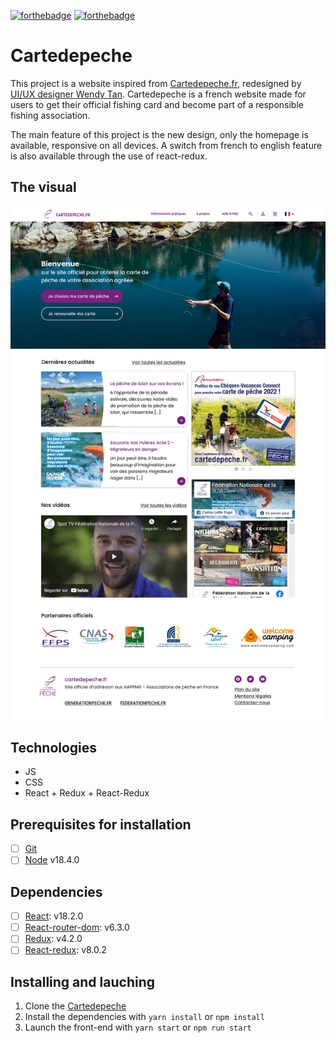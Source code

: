 [![forthebadge](https://forthebadge.com/images/badges/made-with-javascript.svg)](https://forthebadge.com) [![forthebadge](https://forthebadge.com/images/badges/uses-css.svg)](https://forthebadge.com)

# Cartedepeche

This project is a website inspired from [Cartedepeche.fr](https://www.cartedepeche.fr), redesigned by [UI/UX designer Wendy Tan](https://www.behance.net/wendytan7). Cartedepeche is a french website made for users to get their official fishing card and become part of a responsible fishing association.

The main feature of this project is the new design, only the homepage is available, responsive on all devices. A switch from french to english feature is also available through the use of react-redux.

## The visual

![Visual made by Wendy Tan](https://raw.githubusercontent.com/Mimi1706/Cartedepeche-Website/main/Maquette.jpg)

## Technologies

- JS
- CSS
- React + Redux + React-Redux

## Prerequisites for installation

- [ ] [Git](https://git-scm.com)
- [ ] [Node](https://nodejs.org/en/) v18.4.0

## Dependencies

- [ ] [React](https://reactjs.org): v18.2.0
- [ ] [React-router-dom](https://reactrouter.com/web/guides/quick-start): v6.3.0
- [ ] [Redux](https://redux.js.org): v4.2.0
- [ ] [React-redux](https://react-redux.js.org): v8.0.2

## Installing and lauching

1. Clone the [Cartedepeche](https://github.com/Mimi1706/Cartedepeche-Website)
2. Install the dependencies with `yarn install` or `npm install`
3. Launch the front-end with `yarn start` or `npm run start`
